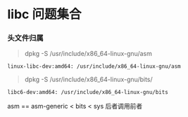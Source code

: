 # libc 问题集合

### 头文件归属

> dpkg -S /usr/include/x86_64-linux-gnu/asm

```
linux-libc-dev:amd64: /usr/include/x86_64-linux-gnu/asm
```

> dpkg -S /usr/include/x86_64-linux-gnu/bits/

```
libc6-dev:amd64: /usr/include/x86_64-linux-gnu/bits
```

asm == asm-generic < bits < sys 后者调用前者